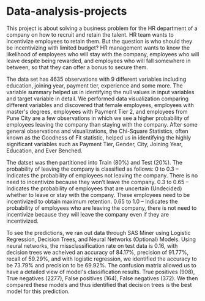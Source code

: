 # Data-analysis-projects
This project is about solving a business problem for the HR department of a company on how to recruit and retain the talent. HR team wants to incentivize employees to retain them. But the question is who should they be incentivizing with limited budget? HR management wants to know the likelihood of employees who will stay with the company, employees who will leave despite being rewarded, and employees who will fall somewhere in between, so that they can offer a bonus to secure them.

The data set has 4635 observations with 9 different variables including education, joining year, payment tier, experience and some more. The variable summary helped us in identifying the null values in input variables and target variable in detail. We performed data visualization comparing different variables and discovered that female employees, employees with master's degrees, employees with Payment Tier 2, and employees from Pune City are a few observations in which we see a higher probability of employees leaving the company than staying with the company. After some general observations and visualizations, the Chi-Square Statistics, often known as the Goodness of Fit statistic, helped us in identifying the highly significant variables such as Payment Tier, Gender, City, Joining Year, Education, and Ever Benched. 

The datset was then partitioned into  Train (80%) and Test (20%). The probability of leaving the company is classified as follows:
0 to 0.3 – Indicates the probability of employees not leaving the company. There is no need to incentivize because they won’t leave the company.
0.3 to 0.65 – Indicates the probability of employees that are uncertain (Undecided) whether to leave or stay with the company. These employees need to be incentivized to obtain maximum retention.
0.65 to 1.0 – Indicates the probability of employees who are leaving the company, there is not need to incentivize because they will leave the company even if they are incentivized.

To see the predictions, we ran out data through SAS Miner using Logistic Regression, Decision Trees, and Neural Networks (Optional) Models. Using neural networks, the missclassification rate on test data is 0.16, with decision trees we acheived an accuracy of 84.17%, precision of 91.77%, recall of 59.29%, and with logistic regression, we identified the accuracy to be 73.79% and precision to be 69.92%. The confusion matrix allowed us to have a detailed view of model's classification results. True positives (908), True negatives (2277), False positives (164), False negatives (372). We then compared these models and thus identified that decision trees is the best model for this prediction.
